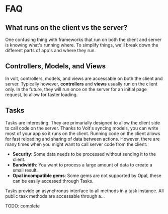 # FAQ

## What runs on the client vs the server?

One confusing thing with frameworks that run on both the client and server is knowing what's running where.  To simplify things, we'll break down the different parts of app's and where they run.

## Controllers, Models, and Views

In volt, controllers, models, and views are accessable on both the client and server.  Typically however, **controllers** and **views** usually run on the client only.  In the future, they will run once on the server for an initial page request, to allow for faster loading.

## Tasks

Tasks are interesting.  They are primarially designed to allow the client side to call code on the server.  Thanks to Volt's syncing models, you can write most of your app so it runs on the client.  Running code on the client allows for fast reloading and sharing of data between actions.  However, there are many times when you might want to call server code from the client:

- **Security**: Some data needs to be processed without sending it to the client.
- **Bandwidth**: You want to process a large amount of data to create a small result.
- **Opal incompatible gems**: Some gems are not supported by Opal, these can be easily accessed through Tasks.

Tasks provide an asynchronus interface to all methods in a task instance.  All public task methods are accessable through a...

TODO: complete
